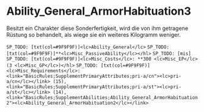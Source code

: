 # Ability_General_ArmorHabituation3

Besitzt ein Charakter diese Sonderfertigkeit, wird die von ihm getragene Rüstung so behandelt, als wiege sie ein weiteres Kilogramm weniger.

`SP_TODO: [txt(col=#9F9F9F)]<lc>Ability_General</lc>`
`SP_TODO: [txt(col=#9F9F9F)]**<lc>Misc_PassiveAbility</lc></hl>`
`SP_TODO: [mis]`
`SP_TODO: [txt(col=#9F9F9F)]<lc>Misc_Costs</lc>: **300 <lc>Misc_EP</lc> (3 <lc>Misc_GP</lc>)</hl>`
`SP_TODO: [txt(col=#9F9F9F)]<lc>Misc_Requirements</lc>: <link="BasicRules;SupplementPrimaryAttributes;pri-a/cn"><lc>pri-a/cn</lc></link> (15), <link="BasicRules;SupplementPrimaryAttributes;pri-a/st"><lc>pri-a/st</lc></link> (14), <link="BasicRules;SupplementAbilities;Ability_General_ArmorHabituation2"><lc>Ability_General_ArmorHabituation2</lc></link>`